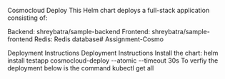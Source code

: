 Cosmocloud Deploy
This Helm chart deploys a full-stack application consisting of:

Backend: shreybatra/sample-backend
Frontend: shreybatra/sample-frontend
Redis: Redis database# Assignment-Cosmo

Deployment Instructions
Deployment Instructions
Install the chart:
helm install testapp cosmocloud-deploy --atomic --timeout 30s
To verfiy the deployment below is the command
kubectl get all
